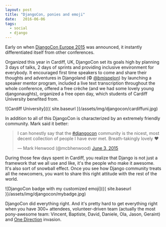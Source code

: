 ```yaml
---
layout: post
title: "DjangoCon, ponies and emoji"
date:   2016-06-06
tags:
  - social
  - django
---
```



Early on when [DjangoCon Europe 2015](http://2015.djangocon.eu/) was announced,
it instantly differentiated itself from other conferences.

Organized this year in Cardiff, UK, DjangoCon
set its goals high by planning 3 days of talks, 2 days of sprints and providing
inclusive environment for everybody. It encouraged first time speakers to come
and share their thoughts and adventures in Djangoland (&copy; [@bmispelon](https://twitter.com/bmispelon)) by
launching a speaker mentor program, included a live text transcription throughout the whole
conference, offered a free crèche (and we had some lovely young djangonaughts),
organized a free open day, which students of Cardiff University benefited from.

![Cardiff University]({{ site.baseurl }}/assets/img/djangocon/cardiffuni.jpg)

In addition to all of this DjangoCon is characterized by an extremely friendly
community. Mark said it better:

<blockquote class="twitter-tweet" lang="en"><p lang="en" dir="ltr">I can honestly say that the <a href="https://twitter.com/hashtag/djangocon?src=hash">#djangocon</a> community is the nicest, most decent collection of people I have ever met. Breath-takingly lovely ❤️</p>&mdash; Mark Henwood (@mcbhenwood) <a href="https://twitter.com/mcbhenwood/status/606150799270539265">June 3, 2015</a></blockquote> <script async src="//platform.twitter.com/widgets.js" charset="utf-8"></script>

During those few days spent in Cardiff, you realize that Django is not just a
framework that we all use and like, it's the people who
make it awesome. It's also sort of snowball effect. Once you see how Django
community treats all the newcomers, you want to share this right attitude
with the rest of the world.

![DjangoCon badge with my customized emoji]({{ site.baseurl }}/assets/img/djangocon/mybadge.jpg)

DjangoCon did everything right. And it's pretty hard to get everything right
when you have 300+ attendees, volunteer-driven team (actually the most pony-awesome team:
Vincent, Baptiste, David, Daniele, Ola, Jason, Geraint) and
[One Direction](https://www.youtube.com/watch?v=QJO3ROT-A4E) invasion.
